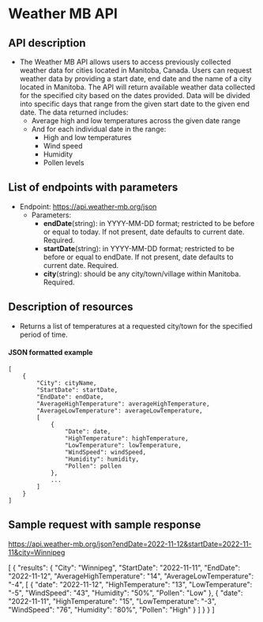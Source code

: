 # Weather MB API

## API description    
- The Weather MB API allows users to access previously collected weather data for cities located in Manitoba, Canada. Users can request weather data by providing a start date, end date and the name of a city located in Manitoba. The API will return available weather data collected for the specified city based on the dates provided. Data will be divided into specific days that range from the given start date to the given end date. The data returned includes:
    - Average high and low temperatures across the given date range 
    - And for each individual date in the range:
        - High and low temperatures 
        - Wind speed 
        - Humidity
        - Pollen levels

## List of endpoints with parameters
- Endpoint: https://api.weather-mb.org/json
    - Parameters: 
        - **endDate**(string): in YYYY-MM-DD format; restricted to be before or equal to today. If not present, date defaults to current date. Required.
        - **startDate**(string): in YYYY-MM-DD format; restricted to be before or equal to endDate. If not present, date defaults to current date. Required.
        - **city**(string): should be any city/town/village within Manitoba. Required.

## Description of resources
- Returns a list of temperatures at a requested city/town for the specified period of time. 

#### **JSON formatted example**
```
[
    {
        "City": cityName,
        "StartDate": startDate,
        "EndDate": endDate, 
        "AverageHighTemperature": averageHighTemperature,
        "AverageLowTemperature": averageLowTemperature,
        [
            {
                "Date": date,
                "HighTemperature": highTemperature,
                "LowTemperature": lowTemperature,
                "WindSpeed": windSpeed,
                "Humidity": humidity,
                "Pollen": pollen
            },
            ...
        ]
    }
]
```

## Sample request with sample response
https://api.weather-mb.org/json?endDate=2022-11-12&startDate=2022-11-11&city=Winnipeg

[
    {
        "results":
        {
            "City": "Winnipeg",
            "StartDate": "2022-11-11",
            "EndDate": "2022-11-12", 
            "AverageHighTemperature": "14",
            "AverageLowTemperature": "-4",
            [
                {
                    "date": "2022-11-12",
                    "HighTemperature": "13",
                    "LowTemperature": "-5",
                    "WindSpeed": "43",
                    "Humidity": "50%",
                    "Pollen": "Low"
                },
                {
                    "date": "2022-11-11",
                    "HighTemperature": "15",
                    "LowTemperature": "-3",
                    "WindSpeed": "76",
                    "Humidity": "80%",
                    "Pollen": "High"
                }
            ]
        }
    }
]
